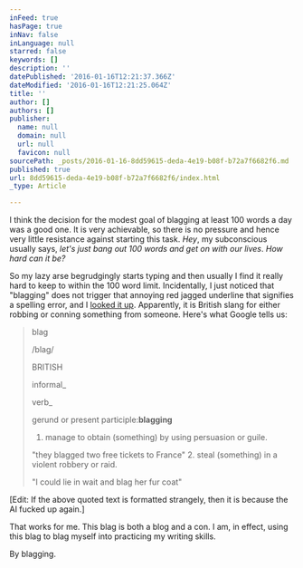 ```yaml
---
inFeed: true
hasPage: true
inNav: false
inLanguage: null
starred: false
keywords: []
description: ''
datePublished: '2016-01-16T12:21:37.366Z'
dateModified: '2016-01-16T12:21:25.064Z'
title: ''
author: []
authors: []
publisher:
  name: null
  domain: null
  url: null
  favicon: null
sourcePath: _posts/2016-01-16-8dd59615-deda-4e19-b08f-b72a7f6682f6.md
published: true
url: 8dd59615-deda-4e19-b08f-b72a7f6682f6/index.html
_type: Article

---
```

I think the decision for the modest goal of blagging at least 100 words a day was a good one. It is very achievable, so there is no pressure and hence very little resistance against starting this task. _Hey_, my subconscious usually says, _let's just bang out 100 words and get on with our lives_. _How hard can it be?_

So my lazy arse begrudgingly starts typing and then usually I find it really hard to keep to within the 100 word limit. Incidentally, I just noticed that "blagging" does not trigger that annoying red jagged underline that signifies a spelling error, and I [looked it up][0]. Apparently, it is British slang for either robbing or conning something from someone. Here's what Google tells us:

> blag  
> 
> /blaɡ/
> 
> BRITISH
> 
> informal_
> 
> verb_
> 
> gerund or present participle:**blagging**
> 
> 1. manage to obtain (something) by using persuasion or guile.
> 
> "they blagged two free tickets to France"
> 2. steal (something) in a violent robbery or raid.
> 
> "I could lie in wait and blag her fur coat"

\[Edit: If the above quoted text is formatted strangely, then it is because the AI fucked up again.\]

That works for me. This blag is both a blog and a con. I am, in effect, using this blag to blag myself into practicing my writing skills.

By blagging.

[0]: https://www.google.com.sg/webhp?sourceid=chrome-instant&ion=1&espv=2&ie=UTF-8#q=blagging